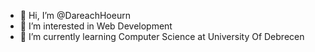- 👋 Hi, I’m @DareachHoeurn
- 👀 I’m interested in Web Development 
- 🌱 I’m currently learning Computer Science at University Of Debrecen

<!---
DareachHoeurn/DareachHoeurn is a ✨ special ✨ repository because its `README.md` (this file) appears on your GitHub profile.
You can click the Preview link to take a look at your changes.
--->
